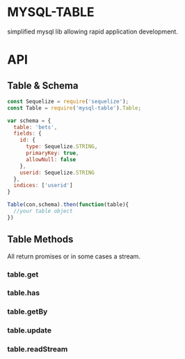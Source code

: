 # MYSQL-TABLE
simplified mysql lib allowing rapid application development.

# API

## Table & Schema

```js
const Sequelize = require('sequelize');
const Table = require('mysql-table').Table;

var schema = {
  table: 'bets',
  fields: {
    id: {
      type: Sequelize.STRING,
      primaryKey: true,
      allowNull: false
    },
    userid: Sequelize.STRING
  },
  indices: ['userid']
}

Table(con,schema).then(function(table){
  //your table object
})
```

## Table Methods
All return promises or in some cases a stream.

### table.get
### table.has
### table.getBy
### table.update
### table.readStream